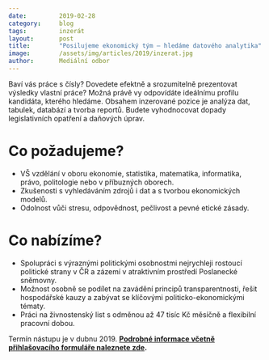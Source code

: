 ```yaml
---
date:         2019-02-28
category:     blog
tags:         inzerát
layout:       post
title:        "Posilujeme ekonomický tým – hledáme datového analytika"
image:        /assets/img/articles/2019/inzerat.jpg 
author:       Mediální odbor
---
```


Baví vás práce s čísly? Dovedete efektně a srozumitelně prezentovat výsledky vlastní práce? Možná právě vy odpovídáte ideálnímu profilu kandidáta, kterého hledáme. Obsahem inzerované pozice je analýza dat, tabulek, databází a tvorba reportů. Budete vyhodnocovat dopady legislativních opatření a daňových úprav. 

# Co požadujeme?
* VŠ vzdělání v oboru ekonomie, statistika, matematika, informatika, právo, politologie nebo v příbuzných oborech.
* Zkušenosti s vyhledáváním zdrojů i dat a s tvorbou ekonomických modelů.
* Odolnost vůči stresu, odpovědnost, pečlivost a pevné etické zásady.

# Co nabízíme?
* Spolupráci s výraznými politickými osobnostmi nejrychleji rostoucí politické strany v ČR a zázemí v atraktivním prostředí Poslanecké sněmovny.
* Možnost osobně se podílet na zavádění principů transparentnosti, řešit hospodářské kauzy a zabývat se klíčovými politicko-ekonomickými tématy.
*	Práci na živnostenský list s odměnou až 47 tisíc Kč měsíčně a flexibilní pracovní dobou.

Termín nástupu je v dubnu 2019.
**[Podrobné informace včetně přihlašovacího formuláře naleznete zde](http://www.lmcg2.com/pd/1358937332/?rps=202).**
